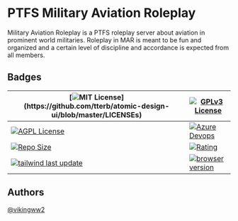 
# PTFS Military Aviation Roleplay

Military Aviation Roleplay is a PTFS roleplay server about aviation in prominent world
militaries. Roleplay in MAR is meant to be fun and organized and
a certain level of discipline and accordance is expected from all members.




## Badges
|[![MIT License](https://img.shields.io/apm/l/atomic-design-ui.svg?)](https://github.com/tterb/atomic-design-ui/blob/master/LICENSEs)|[![GPLv3 License](https://img.shields.io/badge/License-GPL%20v3-yellow.svg)](https://opensource.org/licenses/)|
|---|---|
|[![AGPL License](https://img.shields.io/badge/license-AGPL-blue.svg)](http://www.gnu.org/licenses/agpl-3.0)|[![Azure Devops](https://img.shields.io/badge/build-passing-brightgreen)](https://azure.microsoft.com/)|
|[![Repo Size](https://img.shields.io/github/languages/code-size/PTFS-M-A-R/ptfs-m-a-r.github.io?style=plastic)]()|[![Rating](https://img.shields.io/badge/rating-5%2F5-brightgreen)]()|
|[![tailwind last update](https://img.shields.io/aur/last-modified/tailwindcss)]()|[![browser version](https://img.shields.io/badge/bower-v4.2.1-blue)]()|
## Authors

 [@vikingww2](https://www.github.com/vikingww2)


